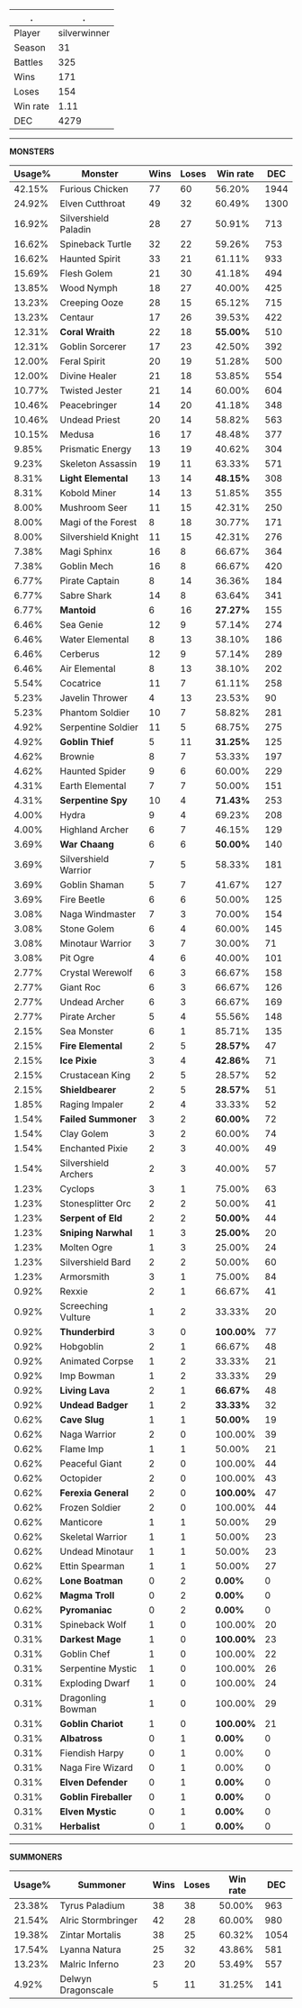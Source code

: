.|.
|-|-
Player|silverwinner
Season|31
Battles|325
Wins|171
Loses|154
Win rate|1.11
DEC|4279

---
**MONSTERS**

Usage%|Monster|Wins|Loses|Win rate|DEC|
-|-|-|-|-|-|
42.15%|Furious Chicken|77|60|56.20%|1944|
24.92%|Elven Cutthroat|49|32|60.49%|1300|
16.92%|Silvershield Paladin|28|27|50.91%|713|
16.62%|Spineback Turtle|32|22|59.26%|753|
16.62%|Haunted Spirit|33|21|61.11%|933|
15.69%|Flesh Golem|21|30|41.18%|494|
13.85%|Wood Nymph|18|27|40.00%|425|
13.23%|Creeping Ooze|28|15|65.12%|715|
13.23%|Centaur|17|26|39.53%|422|
12.31%|**Coral Wraith**|22|18|**55.00%**|510|
12.31%|Goblin Sorcerer|17|23|42.50%|392|
12.00%|Feral Spirit|20|19|51.28%|500|
12.00%|Divine Healer|21|18|53.85%|554|
10.77%|Twisted Jester|21|14|60.00%|604|
10.46%|Peacebringer|14|20|41.18%|348|
10.46%|Undead Priest|20|14|58.82%|563|
10.15%|Medusa|16|17|48.48%|377|
9.85%|Prismatic Energy|13|19|40.62%|304|
9.23%|Skeleton Assassin|19|11|63.33%|571|
8.31%|**Light Elemental**|13|14|**48.15%**|308|
8.31%|Kobold Miner|14|13|51.85%|355|
8.00%|Mushroom Seer|11|15|42.31%|250|
8.00%|Magi of the Forest|8|18|30.77%|171|
8.00%|Silvershield Knight|11|15|42.31%|276|
7.38%|Magi Sphinx|16|8|66.67%|364|
7.38%|Goblin Mech|16|8|66.67%|420|
6.77%|Pirate Captain|8|14|36.36%|184|
6.77%|Sabre Shark|14|8|63.64%|341|
6.77%|**Mantoid**|6|16|**27.27%**|155|
6.46%|Sea Genie|12|9|57.14%|274|
6.46%|Water Elemental|8|13|38.10%|186|
6.46%|Cerberus|12|9|57.14%|289|
6.46%|Air Elemental|8|13|38.10%|202|
5.54%|Cocatrice|11|7|61.11%|258|
5.23%|Javelin Thrower|4|13|23.53%|90|
5.23%|Phantom Soldier|10|7|58.82%|281|
4.92%|Serpentine Soldier|11|5|68.75%|275|
4.92%|**Goblin Thief**|5|11|**31.25%**|125|
4.62%|Brownie|8|7|53.33%|197|
4.62%|Haunted Spider|9|6|60.00%|229|
4.31%|Earth Elemental|7|7|50.00%|151|
4.31%|**Serpentine Spy**|10|4|**71.43%**|253|
4.00%|Hydra|9|4|69.23%|208|
4.00%|Highland Archer|6|7|46.15%|129|
3.69%|**War Chaang**|6|6|**50.00%**|140|
3.69%|Silvershield Warrior|7|5|58.33%|181|
3.69%|Goblin Shaman|5|7|41.67%|127|
3.69%|Fire Beetle|6|6|50.00%|125|
3.08%|Naga Windmaster|7|3|70.00%|154|
3.08%|Stone Golem|6|4|60.00%|145|
3.08%|Minotaur Warrior|3|7|30.00%|71|
3.08%|Pit Ogre|4|6|40.00%|101|
2.77%|Crystal Werewolf|6|3|66.67%|158|
2.77%|Giant Roc|6|3|66.67%|126|
2.77%|Undead Archer|6|3|66.67%|169|
2.77%|Pirate Archer|5|4|55.56%|148|
2.15%|Sea Monster|6|1|85.71%|135|
2.15%|**Fire Elemental**|2|5|**28.57%**|47|
2.15%|**Ice Pixie**|3|4|**42.86%**|71|
2.15%|Crustacean King|2|5|28.57%|52|
2.15%|**Shieldbearer**|2|5|**28.57%**|51|
1.85%|Raging Impaler|2|4|33.33%|52|
1.54%|**Failed Summoner**|3|2|**60.00%**|72|
1.54%|Clay Golem|3|2|60.00%|74|
1.54%|Enchanted Pixie|2|3|40.00%|49|
1.54%|Silvershield Archers|2|3|40.00%|57|
1.23%|Cyclops|3|1|75.00%|63|
1.23%|Stonesplitter Orc|2|2|50.00%|41|
1.23%|**Serpent of Eld**|2|2|**50.00%**|44|
1.23%|**Sniping Narwhal**|1|3|**25.00%**|20|
1.23%|Molten Ogre|1|3|25.00%|24|
1.23%|Silvershield Bard|2|2|50.00%|60|
1.23%|Armorsmith|3|1|75.00%|84|
0.92%|Rexxie|2|1|66.67%|41|
0.92%|Screeching Vulture|1|2|33.33%|20|
0.92%|**Thunderbird**|3|0|**100.00%**|77|
0.92%|Hobgoblin|2|1|66.67%|48|
0.92%|Animated Corpse|1|2|33.33%|21|
0.92%|Imp Bowman|1|2|33.33%|29|
0.92%|**Living Lava**|2|1|**66.67%**|48|
0.92%|**Undead Badger**|1|2|**33.33%**|32|
0.62%|**Cave Slug**|1|1|**50.00%**|19|
0.62%|Naga Warrior|2|0|100.00%|39|
0.62%|Flame Imp|1|1|50.00%|21|
0.62%|Peaceful Giant|2|0|100.00%|44|
0.62%|Octopider|2|0|100.00%|43|
0.62%|**Ferexia General**|2|0|**100.00%**|47|
0.62%|Frozen Soldier|2|0|100.00%|44|
0.62%|Manticore|1|1|50.00%|29|
0.62%|Skeletal Warrior|1|1|50.00%|23|
0.62%|Undead Minotaur|1|1|50.00%|23|
0.62%|Ettin Spearman|1|1|50.00%|27|
0.62%|**Lone Boatman**|0|2|**0.00%**|0|
0.62%|**Magma Troll**|0|2|**0.00%**|0|
0.62%|**Pyromaniac**|0|2|**0.00%**|0|
0.31%|Spineback Wolf|1|0|100.00%|20|
0.31%|**Darkest Mage**|1|0|**100.00%**|23|
0.31%|Goblin Chef|1|0|100.00%|22|
0.31%|Serpentine Mystic|1|0|100.00%|26|
0.31%|Exploding Dwarf|1|0|100.00%|24|
0.31%|Dragonling Bowman|1|0|100.00%|29|
0.31%|**Goblin Chariot**|1|0|**100.00%**|21|
0.31%|**Albatross**|0|1|**0.00%**|0|
0.31%|Fiendish Harpy|0|1|0.00%|0|
0.31%|Naga Fire Wizard|0|1|0.00%|0|
0.31%|**Elven Defender**|0|1|**0.00%**|0|
0.31%|**Goblin Fireballer**|0|1|**0.00%**|0|
0.31%|**Elven Mystic**|0|1|**0.00%**|0|
0.31%|**Herbalist**|0|1|**0.00%**|0|

---
**SUMMONERS**

Usage%|Summoner|Wins|Loses|Win rate|DEC|
-|-|-|-|-|-|
23.38%|Tyrus Paladium|38|38|50.00%|963|
21.54%|Alric Stormbringer|42|28|60.00%|980|
19.38%|Zintar Mortalis|38|25|60.32%|1054|
17.54%|Lyanna Natura|25|32|43.86%|581|
13.23%|Malric Inferno|23|20|53.49%|557|
4.92%|Delwyn Dragonscale|5|11|31.25%|141|
